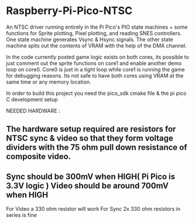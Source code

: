 # Raspberry-Pi-Pico-NTSC
An NTSC driver running entirely in the Pi Pico's PIO state machines + some functions for Sprite plotting, Pixel plotting, and reading SNES controllers. One state machine generates Vsync & Hsync signals. The other state machine spits out the contents of VRAM with the help of the DMA channel. 

In the code currently posted game logic exists on both cores, its possible to just comment out the sprite functions on core1 and enable another demo loop on core0. Core0 is just in a tight loop while core1 is running the game for debugging reasons. Its not safe to have both cores using VRAM at the same time or any memory location. 

In order to build this project you need the pico_sdk cmake file & the pi pico C development setup




NEEDED HARDWARE : 

The hardware setup required are resistors for NTSC sync & video so that they form voltage dividers with the 75 ohm pull down resistance of composite video. 
----------
Sync should be 300mV when HIGH( Pi Pico is 3.3V logic ) 
Video should be around 700mV when HIGH
----------
For Video a 330 ohm resistor will work
For Sync 2x 330 ohm resistors in series is fine

